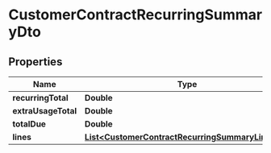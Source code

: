 
# CustomerContractRecurringSummaryDto

## Properties
Name | Type | Description | Notes
------------ | ------------- | ------------- | -------------
**recurringTotal** | **Double** |  |  [optional]
**extraUsageTotal** | **Double** |  |  [optional]
**totalDue** | **Double** |  |  [optional]
**lines** | [**List&lt;CustomerContractRecurringSummaryLineDto&gt;**](CustomerContractRecurringSummaryLineDto.md) |  |  [optional]



